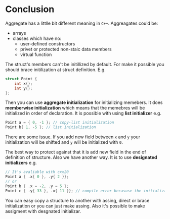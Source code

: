# Conclusion

Aggregate has a littlle bit different meaning in `C++`.
Aggreagates could be:
- arrays
- classes which have no:
    - user-defined constructors
    - privet or protected non-staic data members
    - virtual function

The struct's members can't be initillized by default. For make it possible you should brace initilization at struct definition. E.g.
```cpp
struct Point {
    int x{};
    int y{};
};
```
Then you can use **aggregate initialization** for initializing memebers. It does **memberwise initialization** which means that the memebres will be initialized in order of declaration. It is possible with using **list initializer** e.g.
```cpp
Point a = { 0, -1 }; // copy-list initialization
Point b{ 1, -5 }; // list initialization
```
There are some issue. If you add new field between `x` and `y` your initialization will be shifted and `y` will be initialized with `0`.

The best way to protect against that it is add new field in the end of definition of structure.
Also we have another way. It is to use **designated initializers** e.g.
```cpp
// It's avaliable with cxx20
Point a { .x{ 0 }, .y{ 2 }};
// or
Point b { .x = -2, .y = 5 };
Point c { .y{ 33 }, .x{ 11 }}; // compile error becasuse the initialization ordered are broken
```
You can easy copy a structure to another with assing, direct or brace initialization or you can just make assing. Also it's possible to make assigment with desgnated initializar.


